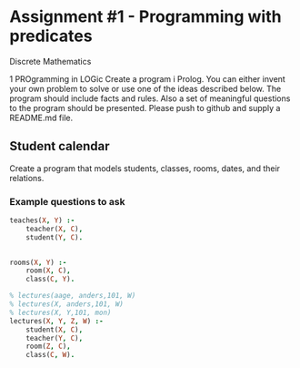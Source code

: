 # Assignment #1 - Programming with predicates
Discrete Mathematics

1 PROgramming in LOGic
Create a program i Prolog.
You can either invent your own problem to solve or use one of the ideas described below. The program should include facts and rules. Also a set of meaningful questions to the program should be presented. Please push to github and supply a README.md file.  


## Student calendar
Create a program that models students, classes, rooms, dates, and their relations.


### Example questions to ask

```prolog
teaches(X, Y) :-
	teacher(X, C),
	student(Y, C).
```

```prolog
		
rooms(X, Y) :-
	room(X, C),
	class(C, Y).
```

```prolog
% lectures(aage, anders,101, W)
% lectures(X, anders,101, W)
% lectures(X, Y,101, mon)
lectures(X, Y, Z, W) :-
	student(X, C),
	teacher(Y, C),
	room(Z, C),
	class(C, W).
```

